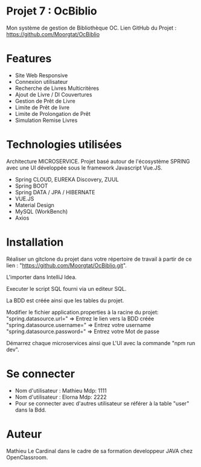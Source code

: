 # Projet 7 : OcBiblio
Mon système de gestion de Bibliothèque OC. Lien GitHub du Projet :
https://github.com/Moorgtat/OcBiblio

# Features
* Site Web Responsive 
* Connexion utilisateur
* Recherche de Livres Multicritères
* Ajout de Livre / Dl Couvertures
* Gestion de Prêt de Livre
* Limite de Prêt de livre
* Limite de Prolongation de Prêt
* Simulation Remise Livres
 
# Technologies utilisées
Architecture MICROSERVICE. Projet basé autour de l'écosystème 
SPRING avec une UI développée sous le framework Javascript 
Vue.JS.

* Spring CLOUD, EUREKA Discovery, ZUUL
* Spring BOOT
* Spring DATA / JPA / HIBERNATE
* VUE.JS
* Material Design 
* MySQL (WorkBench)
* Axios

# Installation
Réaliser un gitclone du projet dans votre répertoire de travail à 
partir de ce lien : "https://github.com/Moorgtat/OcBiblio.git". 

L'importer dans IntelliJ Idea.

Executer le script SQL fourni via un editeur SQL. 

La BDD est créée ainsi que les tables du projet.

Modifier le fichier application.properties à la racine du projet:
"spring.datasource.url=" => Entrez le lien vers la BDD créée 
"spring.datasource.username=" => Entrez votre username 
"spring.datasource.password=" => Entrez votre Mot de passe

Démarrez chaque microservices ainsi que L'UI avec la commande 
"npm run dev".

# Se connecter
* Nom d'utilisateur : Mathieu Mdp: 1111 
* Nom d'utilisateur : Elorna Mdp: 2222
* Pour se connecter avec d'autres utilisateur se référer à la table 
"user" dans la Bdd.

# Auteur
Mathieu Le Cardinal dans le cadre de sa formation developpeur JAVA 
chez OpenClassroom.